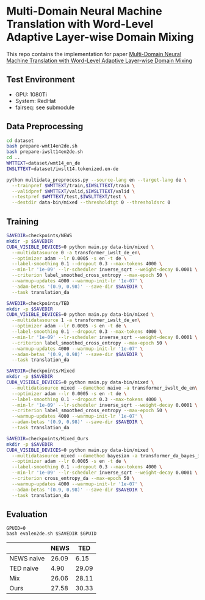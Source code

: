 # Multi-Domain Neural Machine Translation with Word-Level Adaptive Layer-wise Domain Mixing
This repo contains the implementation for paper 
[Multi-Domain Neural Machine Translation with Word-Level Adaptive Layer-wise Domain Mixing](https://arxiv.org/pdf/1911.02692.pdf)

## Test Environment

- GPU: 1080Ti
- System: RedHat
- fairseq: see submodule

## Data Preprocessing

```bash
cd dataset
bash prepare-wmt14en2de.sh
bash prepare-iwslt14en2de.sh
cd ..
WMTTEXT=dataset/wmt14_en_de
IWSLTTEXT=dataset/iwslt14.tokenized.en-de

python multidata_preprocess.py --source-lang en --target-lang de \
  --trainpref $WMTTEXT/train,$IWSLTTEXT/train \
  --validpref $WMTTEXT/valid,$IWSLTTEXT/valid \
  --testpref $WMTTEXT/test,$IWSLTTEXT/test \
  --destdir data-bin/mixed --thresholdtgt 0 --thresholdsrc 0
```

## Training

```bash
SAVEDIR=checkpoints/NEWS
mkdir -p $SAVEDIR
CUDA_VISIBLE_DEVICES=0 python main.py data-bin/mixed \
  --multidatasource 0 -a transformer_iwslt_de_en\
  --optimizer adam --lr 0.0005 -s en -t de \
  --label-smoothing 0.1 --dropout 0.3 --max-tokens 4000 \
  --min-lr '1e-09' --lr-scheduler inverse_sqrt --weight-decay 0.0001 \
  --criterion label_smoothed_cross_entropy --max-epoch 50 \
  --warmup-updates 4000 --warmup-init-lr '1e-07' \
  --adam-betas '(0.9, 0.98)' --save-dir $SAVEDIR \
  --task translation_da

SAVEDIR=checkpoints/TED
mkdir -p $SAVEDIR
CUDA_VISIBLE_DEVICES=0 python main.py data-bin/mixed \
  --multidatasource 1 -a transformer_iwslt_de_en\
  --optimizer adam --lr 0.0005 -s en -t de \
  --label-smoothing 0.1 --dropout 0.3 --max-tokens 4000 \
  --min-lr '1e-09' --lr-scheduler inverse_sqrt --weight-decay 0.0001 \
  --criterion label_smoothed_cross_entropy --max-epoch 50 \
  --warmup-updates 4000 --warmup-init-lr '1e-07' \
  --adam-betas '(0.9, 0.98)' --save-dir $SAVEDIR \
  --task translation_da

SAVEDIR=checkpoints/Mixed
mkdir -p $SAVEDIR
CUDA_VISIBLE_DEVICES=0 python main.py data-bin/mixed \
  --multidatasource mixed --damethod naive -a transformer_iwslt_de_en\
  --optimizer adam --lr 0.0005 -s en -t de \
  --label-smoothing 0.1 --dropout 0.3 --max-tokens 4000 \
  --min-lr '1e-09' --lr-scheduler inverse_sqrt --weight-decay 0.0001 \
  --criterion label_smoothed_cross_entropy --max-epoch 50 \
  --warmup-updates 4000 --warmup-init-lr '1e-07' \
  --adam-betas '(0.9, 0.98)' --save-dir $SAVEDIR \
  --task translation_da

SAVEDIR=checkpoints/Mixed_Ours
mkdir -p $SAVEDIR
CUDA_VISIBLE_DEVICES=0 python main.py data-bin/mixed \
  --multidatasource mixed --damethod bayesian -a transformer_da_bayes_iwslt_de_en\
  --optimizer adam --lr 0.0005 -s en -t de \
  --label-smoothing 0.1 --dropout 0.3 --max-tokens 4000 \
  --min-lr '1e-09' --lr-scheduler inverse_sqrt --weight-decay 0.0001 \
  --criterion cross_entropy_da --max-epoch 50 \
  --warmup-updates 4000 --warmup-init-lr '1e-07' \
  --adam-betas '(0.9, 0.98)' --save-dir $SAVEDIR \
  --task translation_da
```

## Evaluation

```
GPUID=0
bash evalen2de.sh $SAVEDIR $GPUID
```

|           | NEWS      |  TED      |
|-----------|-----------|-----------|
|NEWS naive | 26.09     | 6.15      |
|TED naive  | 4.90      | 29.09     |
|Mix        | 26.06     | 28.11     |
|Ours       | 27.58     | 30.33     |

